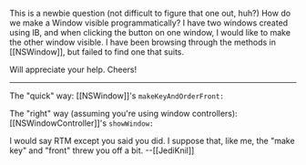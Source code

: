 This is a newbie question (not difficult to figure that one out, huh?) How do we make a Window visible programmatically? I have two windows created using IB, and when clicking the button on one window, I would like to make the other window visible. I have been browsing through the methods in [[NSWindow]], but failed to find one that suits. 

Will appreciate your help. Cheers!

----

The "quick" way: [[NSWindow]]'s <code>makeKeyAndOrderFront:</code>

The "right" way (assuming you're using window controllers): [[NSWindowController]]'s <code>showWindow:</code>

I would say RTM except you said you did. I suppose that, like me, the "make key" and "front" threw you off a bit. --[[JediKnil]]